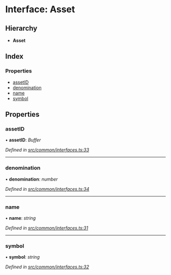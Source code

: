# Interface: Asset

## Hierarchy

- **Asset**

## Index

### Properties

- [assetID](common_interfaces.asset#assetid)
- [denomination](common_interfaces.asset#denomination)
- [name](common_interfaces.asset#name)
- [symbol](common_interfaces.asset#symbol)

## Properties

### assetID

• **assetID**: _Buffer_

_Defined in [src/common/interfaces.ts:33](https://github.com/chain4travel/caminojs/blob/3883166/src/common/interfaces.ts#L33)_

---

### denomination

• **denomination**: _number_

_Defined in [src/common/interfaces.ts:34](https://github.com/chain4travel/caminojs/blob/3883166/src/common/interfaces.ts#L34)_

---

### name

• **name**: _string_

_Defined in [src/common/interfaces.ts:31](https://github.com/chain4travel/caminojs/blob/3883166/src/common/interfaces.ts#L31)_

---

### symbol

• **symbol**: _string_

_Defined in [src/common/interfaces.ts:32](https://github.com/chain4travel/caminojs/blob/3883166/src/common/interfaces.ts#L32)_
